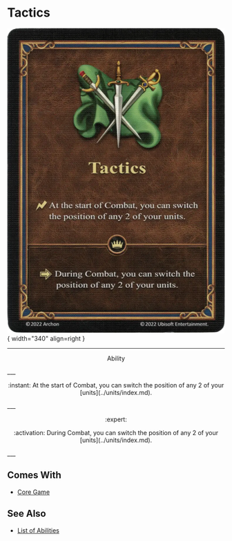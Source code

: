 # Tactics

![Tactics](../assets/abilities-tactics.webp){ width="340" align=right }

___
<p style="text-align: center;" markdown>Ability</p>
___
<p style="text-align: center;" markdown>:instant: At the start of Combat, you can switch the position of any 2 of your [units](../units/index.md).</p>
___
<p style="text-align: center;" markdown> :expert: </p>

<p style="text-align: center;" markdown>:activation: During Combat, you can switch the position of any 2 of your [units](../units/index.md).</p>
___


## Comes With

- [Core Game](../content.md)


## See Also

- [List of Abilities](index.md)
